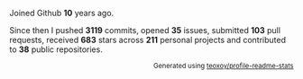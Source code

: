 Joined Github **10** years ago.

Since then I pushed **3119** commits, opened **35** issues, submitted **103** pull requests, received **683** stars across **211** personal projects and contributed to **38** public repositories.

<p align="right"><sub>Generated using <a href="https://github.com/marketplace/actions/profile-readme-stats">teoxoy/profile-readme-stats</a></sub></p>
